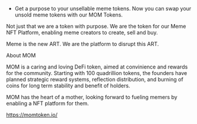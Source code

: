- Get a purpose to your unsellable meme tokens. Now you can swap your unsold meme tokens with our MOM Tokens.

Not just that we are a token with purpose. We are the token for our Meme NFT Platform, enabling meme creators to create, sell and buy.

Meme is the new ART. We are the platform to disrupt this ART.

About MOM

MOM is a caring and loving DeFi token, aimed at convinience and rewards for the community. Starting with 100 quadrillion tokens, the founders have planned strategic reward systems, reflection distribution, and burning of coins for long term stability and benefit of holders.

MOM has the heart of a mother, looking forward to fueling memers by enabling a NFT platform for them.

https://momtoken.io/
